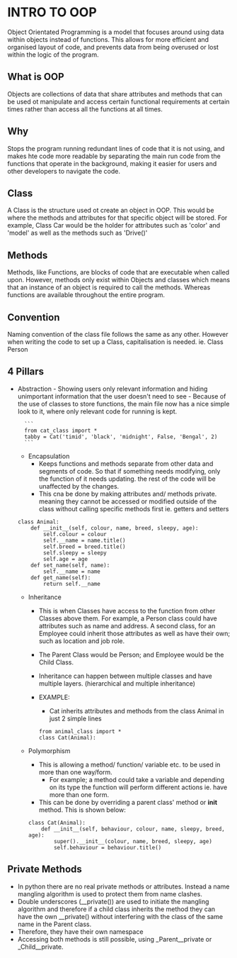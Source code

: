 # INTRO TO OOP
Object Orientated Programming is a model that focuses around using data within objects instead of functions. This allows for more efficient and organised layout of code, and prevents data from being overused or lost within the logic of the program.
## What is OOP
Objects are collections of data that share attributes and methods that can be used ot manipulate and access certain functional requirements at certain times rather than access all the functions at all times. 
## Why
Stops the program running redundant lines of code that it is not using, and makes hte code more readable by separating the main run code from the functions that operate in the background, making it easier for users and other developers to navigate the code.
## Class
A Class is the structure used ot create an object in OOP. This would be where the methods and attributes for that specific object will be stored. For example, Class Car would be the holder for attributes such as 'color' and 'model' as well as the methods such as 'Drive()'
## Methods
Methods, like Functions, are blocks of code that are executable when called upon. However, methods only exist within Objects and classes which means that an instance of an object is required to call the methods. Whereas functions are available throughout the entire program.
## Convention
Naming convention of the class file follows the same as any other. However when writing the code to set up a Class, capitalisation is needed. ie. Class Person
## 4 Pillars
- Abstraction
        - Showing users only relevant information and hiding unimportant information that the user doesn't need to see
        - Because of the use of classes to store functions, the main file now has a nice simple look to it, where only relevant code for running is kept.
        
        ```
        from cat_class import *
        tabby = Cat('timid', 'black', 'midnight', False, 'Bengal', 2)
        ```
    
    - Encapsulation 
        - Keeps functions and methods separate from other data and segments of code. So that if something needs modifying, only the function of it needs updating. the rest of the code will be unaffected by the changes.
        - This cna be done by making attributes and/ methods private. meaning they cannot be accessed or modified outside of the class without calling specific methods first ie. getters and setters
        
    ```
    class Animal:
        def __init__(self, colour, name, breed, sleepy, age):
            self.colour = colour
            self.__name = name.title()
            self.breed = breed.title()
            self.sleepy = sleepy
            self.age = age
        def set_name(self, name):
            self.__name = name
        def get_name(self):
            return self.__name   
   ```
    
    - Inheritance
        - This is when Classes have access to the function from other Classes above them. For example, a Person class could have attributes such as name and address. A second class, for an Employee could inherit those attributes as well as have their own; such as location and job role.
        - The Parent Class would be Person; and Employee would be the Child Class.
        - Inheritance can happen between multiple classes and have multiple layers. (hierarchical and multiple inheritance)
        - EXAMPLE:
            - Cat inherits attributes and methods from the class Animal in just 2 simple lines
            
          ```
          from animal_class import *
          class Cat(Animal):
          ```
        
    - Polymorphism
        - This is allowing a method/ function/ variable etc. to be used in more than one way/form.
            - For example; a method could take a variable and depending on its type the function will perform different actions ie. have more than one form.
        - This can be done by overriding a parent class' method or __init__ method. This is shown below:
        
        ```
        class Cat(Animal):
            def __init__(self, behaviour, colour, name, sleepy, breed, age):
                super().__init__(colour, name, breed, sleepy, age)
                self.behaviour = behaviour.title()   
        ``` 

## Private Methods
- In python there are no real private methods or attributes. Instead a name mangling algorithm is used to protect them from name clashes.
- Double underscores (__private()) are used to initiate the mangling algorithm and therefore if a child class inherits the method they can have the own __private() without interfering with the class of the same name in the Parent class.
- Therefore, they have their own namespace
- Accessing both methods is still possible, using _Parent__private or _Child__private.
